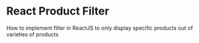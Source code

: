 # React Product Filter
 How to implement filter in ReactJS to only display specific products out of varieties of products
